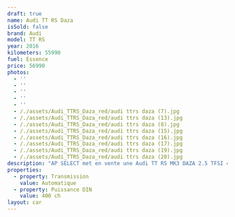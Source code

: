 ```yaml
---
draft: true
name: Audi TT RS Daza
isSold: false
brand: Audi
model: TT RS
year: 2016
kilometers: 55990
fuel: Essence
price: 56990
photos:
  - ''
  - ''
  - ''
  - ''
  - ''
  - /./assets/Audi_TTRS_Daza_red/audi ttrs daza (7).jpg
  - /./assets/Audi_TTRS_Daza_red/audi ttrs daza (13).jpg
  - /./assets/Audi_TTRS_Daza_red/audi ttrs daza (8).jpg
  - /./assets/Audi_TTRS_Daza_red/audi ttrs daza (15).jpg
  - /./assets/Audi_TTRS_Daza_red/audi ttrs daza (16).jpg
  - /./assets/Audi_TTRS_Daza_red/audi ttrs daza (17).jpg
  - /./assets/Audi_TTRS_Daza_red/audi ttrs daza (19).jpg
  - /./assets/Audi_TTRS_Daza_red/audi ttrs daza (20).jpg
description: "AP SELECT met en vente une Audi TT RS MK3 DAZA 2.5 TFSI 400ch S-Tronic.\nModèle du 10/2016 avec 55900km.\n\nCouleur rouge catalunya Metallic, Intérieur Cuir avec pack intérieur Design RS rouge.\n\nCarte grise française \U0001F1EB\U0001F1F7 sans malus.\n\nVendu avec une garantie 6 mois complète.\n\nLe véhicule est en parfait état avec historique complet Audi.\n\nGrand service effectué à 50000km en 2023 avec Vidange moteur, S-Tronic et Haldex.\n\nService 2024 fait à 52000km chez Audi Lyon avec contrôle et validation du freinage céramic\n\nLes pneus sont récents, aucun frais a prévoir.\n\nÉquipements et options :\n- Boîte S Tronic\n- Pack extérieur Carbon avec rétroviseurs et cache moteur\n- Virtual cockpit\n- Châssis sport RS\n- Échappement sport RS à clapets\n- Suspensions Magnetic Ride\n- Pack speed limite 280km/h\n- Jantes 20 RS bi colore\n- Système freinage ceramic\n- Pack extérieur RS black Line\n- Pack cuir étendu\n- Système son Bang & Olufsen\n- Sièges cuir RS\n- Intérieur RS Design rouge\n- Pack Carbon intérieur\n- Volant méplat RS\n- Sièges électriques et chauffants\n- KEYLESS ouverture / fermeture sans clés\n- Homelink\n- Caméra de recul\n- GPS 3D Europe MMI\n- Régulateur de vitesse\n- Audi active lane assist\n- Phares avant Matrix Led\n- Feux arrière OLED\n- Parc distance contrôle PDC\n- Vitrage arrière surteinté\n- Connexion Ipod et USB\n- Affichage multifonctions plus\n- Climatisation bi zone\n- Éclairage et essuie-glaces automatique\n- Rétroviseurs rabattable électriquement et chauffants\n- Rétroviseurs int / ext Electrochrome\n- Bluetooth\n- Éclairage d’ambiance\n\n\nDisponible et visible sur RDV pour acheteur sérieux.\n\nPossibilité d'une garantie 3, 6 ou 12 mois en supplément.\n\nRéalisation des démarches d'immatriculation.\n\nAP SELECT c'est des solutions de courtage et conciergerie sur mesure pour profiter librement de sa passion et de son patrimoine.\n\nPrenez le volant, AP SELECT s'occupe du reste."
properties:
  - property: Transmission
    value: Automatique
  - property: Puissance DIN
    value: 400 ch
layout: car
---
```


